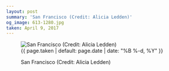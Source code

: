 ```yaml
---
layout: post
summary: 'San Francisco (Credit: Alicia Ledden)'
og_image: 613-1280.jpg
taken: April 9, 2017
---
```


<figure class="post">
 <img alt="San Francisco (Credit: Alicia Ledden)" sizes="(min-width: 700px) 50vw, calc(100vw - 2rem)" src="{{ site.assets_url }}/613-640.jpg" srcset="{{ site.assets_url }}/613-320.jpg 320w, {{ site.assets_url }}/613-640.jpg 640w, {{ site.assets_url }}/613-960.jpg 960w, {{ site.assets_url }}/613-1280.jpg 1280w"/>
 <figcaption>
  <time>
   {{ page.taken | default: page.date | date: "%B %-d, %Y" }}
  </time>
  <p>
   San Francisco (Credit: Alicia Ledden)
  </p>
 </figcaption>
</figure>
